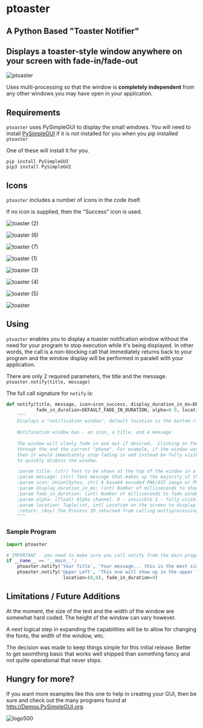 # ptoaster

## A Python Based "Toaster Notifier"
## Displays a toaster-style window anywhere on your screen with fade-in/fade-out

![ptoaster](https://user-images.githubusercontent.com/46163555/72669402-48db5980-39ff-11ea-8d8c-5ba5dcd7b4db.gif)


Uses multi-processing so that the window is **completely independent** from any other windows you may have open in your application.


## Requirements

`ptoaster` uses PySimpleGUI to display the small windows.  You will need to install [PySimpleGUI](http://www.PySimpleGUI.org) if it is not installed for you when you pip installed `ptoaster`

One of these will install it for you.
```
pip install PySimpleGUI
pip3 install PySimpleGUI
```


## Icons

`ptoaster` includes a number of icons in the code itself.  

If no icon is supplied, then the "Success" icon is used.

![toaster (2)](https://user-images.githubusercontent.com/46163555/72669483-14b46880-3a00-11ea-826d-2a18c96c4694.jpg)

![toaster (6)](https://user-images.githubusercontent.com/46163555/72669480-141bd200-3a00-11ea-9c4f-36bbae6f8ef1.jpg)

![toaster (7)](https://user-images.githubusercontent.com/46163555/72669481-14b46880-3a00-11ea-9610-695d8d26abd0.jpg)

![toaster (1)](https://user-images.githubusercontent.com/46163555/72669482-14b46880-3a00-11ea-8fec-f4202ecfc146.jpg)


![toaster (3)](https://user-images.githubusercontent.com/46163555/72669484-14b46880-3a00-11ea-8a9d-ffcdf1eb15c8.jpg)

![toaster (4)](https://user-images.githubusercontent.com/46163555/72669485-154cff00-3a00-11ea-9651-861764de871a.jpg)


![toaster (5)](https://user-images.githubusercontent.com/46163555/72669479-141bd200-3a00-11ea-935a-ec6ee95e4057.jpg)

![toaster](https://user-images.githubusercontent.com/46163555/72669628-4fb79b80-3a02-11ea-93fd-bf08e5280730.jpg)


## Using

`ptoaster` enables you to display a toaster notification window without the need for your program to stop execution while it's being displayed.  In other words, the call is a non-blocking call that immediately returns back to your program and the window display will be performed in paralell with your application.

There are only 2 required parameters, the title and the message. `ptoaster.notify(title, message)`


The full call signature for `notify` is:

```python
def notify(title, message, icon=icon_success, display_duration_in_ms=DEFAULT_DISPLAY_DURATION_IN_MILLISECONDS,
           fade_in_duration=DEFAULT_FADE_IN_DURATION, alpha=0.9, location=None):
    """
    Displays a "notification window", default location is the bottom right corner of your display.
    
    Notification window has - an icon, a title, and a message
    
    The window will slowly fade in and out if desired.  Clicking on the window will cause it to move
    through the end the current "phase". For example, if the window was fading in and it was clicked,
    then it would immediately stop fading in and instead be fully visible.  It's a way for the user
    to quickly dismiss the window.

    :param title: (str) Text to be shown at the top of the window in a larger font
    :param message: (str) Text message that makes up the majority of the window
    :param icon: Union[bytes, str] A base64 encoded PNG/GIF image or PNG/GIF filename that will be displayed in the window
    :param display_duration_in_ms: (int) Number of milliseconds to show the window
    :param fade_in_duration: (int) Number of milliseconds to fade window in and out
    :param alpha: (float) Alpha channel. 0 - invisible 1 - fully visible
    :param location: Tuple[int, int] Location on the screen to display the window
    :return: (Any) The Process ID returned from calling multiprocessing.Process
    """
```

### Sample Program

```python
import ptoaster

# IMPORTANT - you need to make sure you call notify from the main program
if __name__ == '__main__':
    ptoaster.notify('Your Title', 'Your message... this is the most simple call possible.')
    ptoaster.notify('Upper Left', 'This one will show up in the upper left corner of the screen', 
                     location=(0,0), fade_in_duration=0)
```

## Limitations / Future Additions

At the moment, the size of the text and the width of the window are somewhat hard coded.  The height of the window can vary however.

A next logical step in expanding the capabilities will be to allow for changing the fonts, the width of the window, wtc.

The decision was made to keep things simple for this initial release.  Better to get seomthing basic that works well shipped than something fancy and not quiite operational that never ships.

## Hungry for more?

If you want more examples like this one to help in creating your GUI, then be sure and check out the many programs found at http://Demos.PySimpleGUI.org. 

![logo500](https://user-images.githubusercontent.com/46163555/71866174-62150980-30d3-11ea-8a27-451849cd88ed.png)
